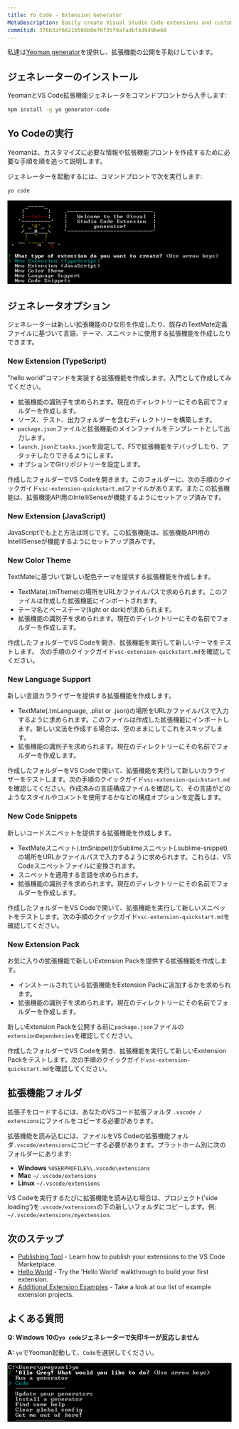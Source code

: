 ```yaml
---
title: Yo Code - Extension Generator
MetaDescription: Easily create Visual Studio Code extensions and customizations with the Yo Code generator.
commitid: 376b3af6621b565b0e76f35f9afadbf4d949be68
---
```


私達は[Yeoman generator](https://github.com/Microsoft/vscode-generator-code)を提供し、拡張機能の公開を手助けしています。

## ジェネレーターのインストール

YeomanとVS Code拡張機能ジェネレータをコマンドプロントから入手します:

```bash
npm install -g yo generator-code
```

## Yo Codeの実行

Yeomanは、カスタマイズに必要な情報や拡張機能プロントを作成するために必要な手順を順を追って説明します。

ジェネレーターを起動するには、コマンドプロントで次を実行します:

```bash
yo code
```

![yo code output](images/yocode/yocode.png)

## ジェネレータオプション

ジェネレーターは新しい拡張機能のひな形を作成したり、既存のTextMate定義ファイルに基づいて言語、テーマ、スニペットに使用する拡張機能を作成したりできます。

### New Extension (TypeScript)

"hello world"コマンドを実装する拡張機能を作成します。入門として作成してみてください。

* 拡張機能の識別子を求められます。現在のディレクトリーにその名前でフォルダーを作成します。
* ソース、テスト、出力フォルダーを含むディレクトリーを構築します。
* `package.json`ファイルと拡張機能のメインファイルをテンプレートとして出力します。
* `launch.json`と`tasks.json`を設定して、F5で拡張機能をデバッグしたり、アタッチしたりできるようにします。
* オプションでGitリポジトリーを設定します。

作成したフォルダーでVS Codeを開きます。このフォルダーに、次の手順のクイックガイド`vsc-extension-quickstart.md`ファイルがあります。またこの拡張機能は、拡張機能API用のIntelliSenseが機能するようにセットアップ済みです。

### New Extension (JavaScript)

JavaScriptでも上と方法は同じです。この拡張機能は、拡張機能API用のIntelliSenseが機能するようにセットアップ済みです。

### New Color Theme

TextMateに基づいて新しい配色テーマを提供する拡張機能を作成します。

* TextMate(.tmTheme)の場所をURLかファイルパスで求められます。このファイルは作成した拡張機能にインポートされます。
* テーマ名とベーステーマ(light or dark)が求められます。
* 拡張機能の識別子を求められます。現在のディレクトリーにその名前でフォルダーを作成します。

作成したフォルダーでVS Codeを開き、拡張機能を実行して新しいテーマをテストします。
次の手順のクイックガイド`vsc-extension-quickstart.md`を確認してください。

### New Language Support

新しい言語カラライザーを提供する拡張機能を作成します。

* TextMate(.tmLanguage, .plist or .json)の場所をURLかファイルパスで入力するように求められます。このファイルは作成した拡張機能にインポートします。新しい文法を作成する場合は、空のままにしてこれをスキップします。
* 拡張機能の識別子を求められます。現在のディレクトリーにその名前でフォルダーを作成します。

作成したフォルダーをVS Codeで開いて、拡張機能を実行して新しいカラライザーをテストします。次の手順のクイックガイド`vsc-extension-quickstart.md`を確認してください。作成済みの言語構成ファイルを確認して、その言語がどのようなスタイルやコメントを使用するかなどの構成オプションを定義します。

### New Code Snippets

新しいコードスニペットを提供する拡張機能を作成します。

* TextMateスニペット(.tmSnippet)かSublimeスニペット(.sublime-snippet)の場所をURLかファイルパスで入力するように求められます。これらは、VS Codeスニペットファイルに変換されます。
* スニペットを適用する言語を求められます。
* 拡張機能の識別子を求められます。現在のディレクトリーにその名前でフォルダーを作成します。

作成したフォルダーをVS Codeで開いて、拡張機能を実行して新しいスニペットをテストします。次の手順のクイックガイド`vsc-extension-quickstart.md`を確認してください。

### New Extension Pack

お気に入りの拡張機能で新しいExtension Packを提供する拡張機能を作成します。

* インストールされている拡張機能をExtension Packに追加するかを求められます。
* 拡張機能の識別子を求められます。現在のディレクトリーにその名前でフォルダーを作成します。

新しいExtension Packを公開する前に`package.json`ファイルの`extensionDependencies`を確認してください。

作成したフォルダーでVS Codeを開き、拡張機能を実行して新しいExntension Packをテストします。次の手順のクイックガイド`vsc-extension-quickstart.md`を確認してください。

## 拡張機能フォルダ

拡張子をロードするには、あなたのVSコード拡張フォルダ `.vscode / extensions`にファイルをコピーする必要があります。

拡張機能を読み込むには、ファイルをVS Codeの拡張機能フォルダ`.vscode/extensions`にコピーする必要があります。プラットホーム別に次のフォルダーにあります:

* **Windows** `%USERPROFILE%\.vscode\extensions`
* **Mac** `~/.vscode/extensions`
* **Linux** `~/.vscode/extensions`

VS Codeを実行するたびに拡張機能を読み込む場合は、プロジェクト('side loading')を`.vscode/extensions`の下の新しいフォルダにコピーします。例: `~/.vscode/extensions/myextension`.

## 次のステップ

* [Publishing Tool](/docs/extensions/publish-extension.md) - Learn how to publish your extensions to the VS Code Marketplace.
* [Hello World](/docs/extensions/example-hello-world.md) - Try the 'Hello World' walkthrough to build your first extension.
* [Additional Extension Examples](/docs/extensions/samples.md) - Take a look at our list of example extension projects.

## よくある質問

**Q: Windows 10の`yo code`ジェネレーターで矢印キーが反応しません**

**A:** `yo`でYeoman起動して、`Code`を選択してください。

![yo workaround](images/yocode/yo-workaround.png)
